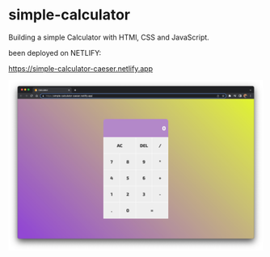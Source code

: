 # simple-calculator

Building a simple Calculator with HTMl, CSS and JavaScript.

been deployed on NETLIFY:

<https://simple-calculator-caeser.netlify.app>

![calculator site image](calculator-site.png)
